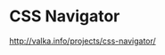 <!--
id: 2060065709
link: http://kevinisom.info/post/2060065709/css-navigator
slug: css-navigator
date: Thu Dec 02 2010 03:34:52 GMT+1300 (NZDT)
raw: {"blog_name":"kevinisom","id":2060065709,"post_url":"http://kevinisom.info/post/2060065709/css-navigator","slug":"css-navigator","type":"link","date":"2010-12-01 14:34:52 GMT","timestamp":1291214092,"state":"published","format":"html","reblog_key":"xEO9jsXv","tags":[],"short_url":"http://tmblr.co/Zw68Yy1woXkj","highlighted":[],"feed_item":"http://valka.info/projects/css-navigator/","from_feed_id":"650234","note_count":0,"title":"CSS Navigator","url":"http://valka.info/projects/css-navigator/","description":""}
publish: 2010-12-02
tags: 
title: CSS Navigator
-->


CSS Navigator
=============

<http://valka.info/projects/css-navigator/>

